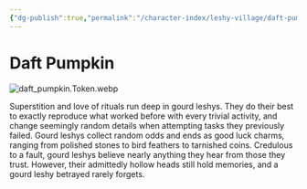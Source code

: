 ```yaml
---
{"dg-publish":true,"permalink":"/character-index/leshy-village/daft-pumpkin/","title":"Daft Pumpkin","tags":["JournalEntryPage","Leshy","NPC"]}
---
```


# Daft Pumpkin
![daft_pumpkin.Token.webp](/img/user/Voidbound%20token%20images/daft_pumpkin.Token.webp)

Superstition and love of rituals run deep in gourd leshys. They do their best to exactly reproduce what worked before with every trivial activity, and change seemingly random details when attempting tasks they previously failed. Gourd leshys collect random odds and ends as good luck charms, ranging from polished stones to bird feathers to tarnished coins. Credulous to a fault, gourd leshys believe nearly anything they hear from those they trust. However, their admittedly hollow heads still hold memories, and a gourd leshy betrayed rarely forgets.